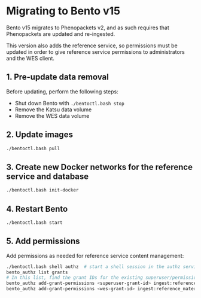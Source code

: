 # Migrating to Bento v15

Bento v15 migrates to Phenopackets v2, and as such requires that Phenopackets are updated and re-ingested.

This version also adds the reference service, so permissions must be updated in order to give reference service
permissions to administrators and the WES client.


## 1. Pre-update data removal

Before updating, perform the following steps:

* Shut down Bento with `./bentoctl.bash stop`
* Remove the Katsu data volume
* Remove the WES data volume


## 2. Update images

```bash
./bentoctl.bash pull
```


## 3. Create new Docker networks for the reference service and database

```bash
./bentoctl.bash init-docker
```


## 4. Restart Bento

```bash
./bentoctl.bash start
```


## 5. Add permissions

Add permissions as needed for reference service content management:

```bash
./bentoctl.bash shell authz  # start a shell session in the authz service container to access the authz CLI
bento_authz list grants
# In this list, find the grant IDs for the existing superuser/permissions managers and WES 
bento_authz add-grant-permissions <superuser-grant-id> ingest:reference_material delete:reference_material
bento_authz add-grant-permissions <wes-grant-id> ingest:reference_material delete:reference_material
```
